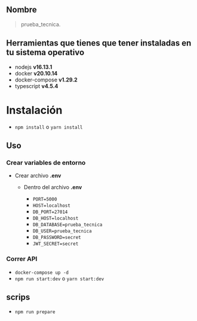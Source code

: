 ## Nombre
> prueba_tecnica.

## Herramientas que tienes que tener instaladas en tu sistema operativo
* nodejs __v16.13.1__
* docker __v20.10.14__
* docker-compose __v1.29.2__
* typescript __v4.5.4__

# Instalación
* ```npm install``` o ```yarn install ```
    
## Uso
### Crear variables de entorno
* Crear archivo __.env__
    
    - Dentro del archivo __.env__
        
        - `PORT=5000`
        - `HOST=localhost`
        - `DB_PORT=27014`
        - `DB_HOST=localhost`
        - `DB_DATABASE=prueba_tecnica`
        - `DB_USER=prueba_tecnica`
        - `DB_PASSWORD=secret`
        - `JWT_SECRET=secret`

### Correr API
* ```docker-compose up -d```
* ```npm run start:dev``` o ```yarn start:dev```

## scrips
* ```npm run prepare```